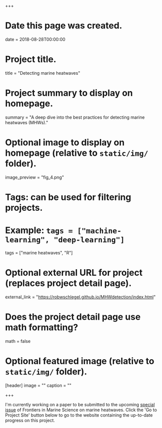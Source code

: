+++
# Date this page was created.
date = 2018-08-28T00:00:00

# Project title.
title = "Detecting marine heatwaves"

# Project summary to display on homepage.
summary = "A deep dive into the best practices for detecting marine heatwaves (MHWs)."

# Optional image to display on homepage (relative to `static/img/` folder).
image_preview = "fig_4.png"

# Tags: can be used for filtering projects.
# Example: `tags = ["machine-learning", "deep-learning"]`
tags = ["marine heatwaves", "R"]

# Optional external URL for project (replaces project detail page).
external_link = "https://robwschlegel.github.io/MHWdetection/index.html"

# Does the project detail page use math formatting?
math = false

# Optional featured image (relative to `static/img/` folder).
[header]
image = ""
caption = ""

+++

I'm currently working on a paper to be submitted to the upcoming [special issue](https://www.frontiersin.org/research-topics/7980/advances-in-understanding-marine-heatwaves-and-their-impacts#overview) of Frontiers in Marine Science on marine heatwaves. Click the 'Go to Project Site' button below to go to the website containing the up-to-date progress on this project.
